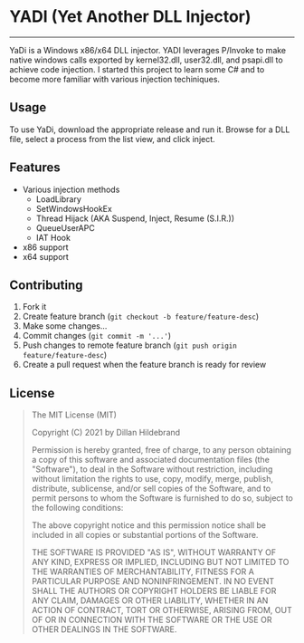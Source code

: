 # YADI (Yet Another DLL Injector)

---

YaDi is a Windows x86/x64 DLL injector. YADI leverages P/Invoke to make native windows calls exported by kernel32.dll, user32.dll, and psapi.dll to achieve code injection. I started this project to learn some C# and to become more familiar with various injection techiniques.

## Usage

To use YaDi, download the appropriate release and run it. Browse for a DLL file, select a process from the list view, and click inject.

## Features


- Various injection methods
    - LoadLibrary
    - SetWindowsHookEx
    - Thread Hijack (AKA Suspend, Inject, Resume (S.I.R.))
    - QueueUserAPC
    - IAT Hook
- x86 support
- x64 support



## Contributing

1. Fork it
2. Create feature branch (`git checkout -b feature/feature-desc`)
3. Make some changes...
4. Commit changes (`git commit -m '...'`)
5. Push changes to remote feature branch (`git push origin feature/feature-desc`)
6. Create a pull request when the feature branch is ready for review

## License

> The MIT License (MIT)
>
> Copyright (C) 2021 by Dillan Hildebrand
> 
> Permission is hereby granted, free of charge, to any person obtaining a copy of this software and associated documentation files (the "Software"), to deal in the Software without restriction, including without limitation the rights to use, copy, modify, merge, publish, distribute, sublicense, and/or sell copies of the Software, and to permit persons to whom the Software is furnished to do so, subject to the following conditions:
> 
> The above copyright notice and this permission notice shall be included in all copies or substantial portions of the Software.
> 
> THE SOFTWARE IS PROVIDED "AS IS", WITHOUT WARRANTY OF ANY KIND, EXPRESS OR IMPLIED, INCLUDING BUT NOT LIMITED TO THE WARRANTIES OF MERCHANTABILITY, FITNESS FOR A PARTICULAR PURPOSE AND NONINFRINGEMENT. IN NO EVENT SHALL THE AUTHORS OR COPYRIGHT HOLDERS BE LIABLE FOR ANY CLAIM, DAMAGES OR OTHER LIABILITY, WHETHER IN AN ACTION OF CONTRACT, TORT OR OTHERWISE, ARISING FROM, OUT OF OR IN CONNECTION WITH THE SOFTWARE OR THE USE OR OTHER DEALINGS IN THE SOFTWARE.
